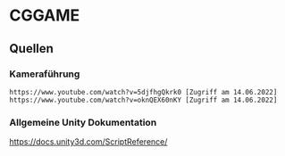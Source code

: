 # CGGAME

## Quellen

### Kameraführung
    https://www.youtube.com/watch?v=5djfhgQkrk0 [Zugriff am 14.06.2022]
    https://www.youtube.com/watch?v=oknQEX60nKY [Zugriff am 14.06.2022]

### Allgemeine Unity Dokumentation

https://docs.unity3d.com/ScriptReference/
 
